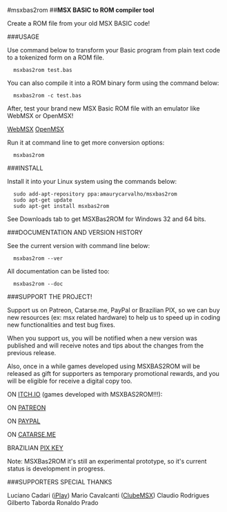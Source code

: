 #msxbas2rom
##**MSX BASIC to ROM compiler tool**

Create a ROM file from your old MSX BASIC code!

###USAGE 

Use command below to transform your Basic program from plain text code to a tokenized form on a ROM file.

	  msxbas2rom test.bas

You can also compile it into a ROM binary form using the command below:

	  msxbas2rom -c test.bas

After, test your brand new MSX Basic ROM file with an emulator like WebMSX or OpenMSX!

  [WebMSX](https://webmsx.org/) 
  [OpenMSX](https://openmsx.org/)

Run it at command line to get more conversion options:

	  msxbas2rom

###INSTALL 

Install it into your Linux system using the commands below:

	  sudo add-apt-repository ppa:amaurycarvalho/msxbas2rom
	  sudo apt-get update
	  sudo apt-get install msxbas2rom

See Downloads tab to get MSXBas2ROM for Windows 32 and 64 bits.

###DOCUMENTATION AND VERSION HISTORY

See the current version with command line below:

	  msxbas2rom --ver

All documentation can be listed too:

	  msxbas2rom --doc

###SUPPORT THE PROJECT!

Support us on Patreon, Catarse.me, PayPal or Brazilian PIX, so we can buy new resources (ex: msx related hardware) to help us to speed up in coding new functionalities and test bug fixes.

When you support us, you will be notified when a new version was published and will receive notes and tips about the changes from the previous release.

Also, once in a while games developed using MSXBAS2ROM will be released as gift for supporters as temporary promotional rewards, and you will be eligible for receive a digital copy too.

ON [ITCH.IO](https://amaurycarvalho.itch.io/) (games developed with MSXBAS2ROM!!!):


ON [PATREON](https://www.patreon.com/msxbas2rom)

ON [PAYPAL](https://www.paypal.com/donate?business=X793ZKW56SRBY&item_name=MSXBAS2ROM+compiler+project&currency_code=BRL)

ON [CATARSE.ME](https://www.catarse.me/msxbas2rom_msx_basic_compiler_21ec)

BRAZILIAN [PIX KEY](amauryspires@gmail.com)

Note: MSXBas2ROM it's still an experimental prototype, so it's current status is development in progress.

###SUPPORTERS SPECIAL THANKS

  Luciano Cadari ([iPlay](http://www.iplay.com.br))
  Mario Cavalcanti ([ClubeMSX](http://www.clubemsx.com.br))
  Claudio Rodrigues
  Gilberto Taborda
  Ronaldo Prado
